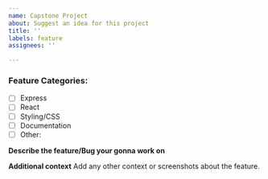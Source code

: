 ```yaml
---
name: Capstone Project
about: Suggest an idea for this project
title: ''
labels: feature
assignees: ''

---
```



### Feature Categories:

- [ ] Express
- [ ] React
- [ ] Styling/CSS
- [ ] Documentation
- [ ] Other: 

**Describe the feature/Bug your gonna work on**



**Additional context**
Add any other context or screenshots about the feature.